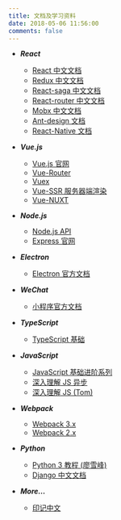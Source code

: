 ```yaml
---
title: 文档及学习资料
date: 2018-05-06 11:56:00
comments: false
---
```


- ***React***
  - [React 中文文档](https://doc.react-china.org/docs/hello-world.html)
  - [Redux 中文文档](https://www.kancloud.cn/allanyu/redux-in-chinese/82399)
  - [React-saga 中文文档](http://leonshi.com/redux-saga-in-chinese/docs/api/index.html)
  - [React-router 中文文档](https://react-guide.github.io/react-router-cn)
  - [Mobx 中文文档](https://suprise.gitbooks.io/mobx-cn/content/fp.html)
  - [Ant-design 文档](https://ant.design/docs/react/introduce-cn)
  - [React-Native 文档](http://reactnative.cn/docs/0.50/getting-started.html)


- ***Vue.js***
  - [Vue.js 官网](https://cn.vuejs.org/v2/guide/)
  - [Vue-Router](https://router.vuejs.org/zh-cn/)
  - [Vuex](https://vuex.vuejs.org/zh-cn/)
  - [Vue-SSR 服务器端渲染](https://ssr.vuejs.org/zh/)
  - [Vue-NUXT](https://zh.nuxtjs.org/guide/installation)


- ***Node.js***
  - [Node.js API](http://nodejs.cn/api/)
  - [Express 官网](http://www.expressjs.com.cn/guide/routing.html)


- ***Electron***
  - [Electron 官方文档](https://electronjs.org/docs/)


- ***WeChat***
  - [小程序官方文档](https://mp.weixin.qq.com/debug/wxadoc/dev/index.html?t=201832)


- ***TypeScript***
  - [TypeScript 基础](https://www.tslang.cn/docs/handbook/basic-types.html)


- ***JavaScript***
  - [JavaScript 基础进阶系列](https://segmentfault.com/a/1190000012646488)
  - [深入理解 JS 异步](https://github.com/wangfupeng1988/js-async-tutorial)
  - [深入理解 JS (Tom)](https://www.cnblogs.com/tomxu/archive/2011/12/15/2288411.html)


- ***Webpack***
  - [Webpack 3.x](http://www.css88.com/doc/webpack/)
  - [Webpack 2.x](http://www.css88.com/doc/webpack2/api/loaders/#version)


- ***Python***
  - [Python 3 教程 (廖雪峰)](https://www.liaoxuefeng.com/wiki/0014316089557264a6b348958f449949df42a6d3a2e542c000)
  - [Django 中文文档](https://docs.djangoproject.com/zh-hans/2.0/)


- ***More...***
  - [印记中文](https://docschina.org/)
